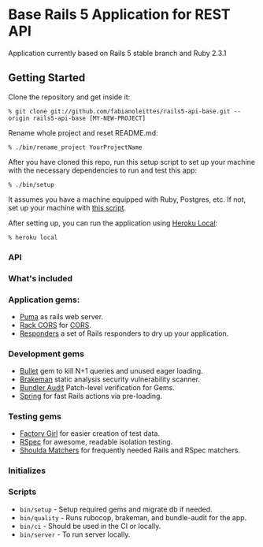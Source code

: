 # Base Rails 5 Application for REST API

Application currently based on Rails 5 stable branch and Ruby 2.3.1

## Getting Started

Clone the repository and get inside it:

    % git clone git://github.com/fabianoleittes/rails5-api-base.git --origin rails5-api-base [MY-NEW-PROJECT]

Rename whole project and reset README.md:

    % ./bin/rename_project YourProjectName

After you have cloned this repo, run this setup script to set up your machine
with the necessary dependencies to run and test this app:

    % ./bin/setup

It assumes you have a machine equipped with Ruby, Postgres, etc. If not, set up
your machine with [this script].

[this script]: https://github.com/thoughtbot/laptop

After setting up, you can run the application using [Heroku Local]:

    % heroku local

[Heroku Local]: https://devcenter.heroku.com/articles/heroku-local


### API

### What's included

### Application gems:
* [Puma](https://github.com/puma/puma) as rails web server.
* [Rack CORS](https://github.com/cyu/rack-cors) for [CORS](http://en.wikipedia.org/wiki/Cross-origin_resource_sharing).
* [Responders](https://github.com/plataformatec/responders) a set of Rails responders to dry up your application.


### Development gems
* [Bullet](https://github.com/flyerhzm/bullet) gem to kill N+1 queries and unused eager loading.
* [Brakeman](https://github.com/presidentbeef/brakeman) static analysis security vulnerability scanner.
* [Bundler Audit](https://github.com/rubysec/bundler-audit) Patch-level verification for Gems.
* [Spring](https://github.com/rails/spring) for fast Rails actions via pre-loading.



### Testing gems

* [Factory Girl](https://github.com/thoughtbot/factory_girl) for easier creation of test data.
* [RSpec](https://github.com/rspec/rspec) for awesome, readable isolation testing.
* [Shoulda Matchers](http://github.com/thoughtbot/shoulda-matchers) for frequently needed Rails and RSpec matchers.

### Initializes

### Scripts

* `bin/setup` - Setup required gems and migrate db if needed.
* `bin/quality` - Runs rubocop, brakeman, and bundle-audit for the app.
* `bin/ci` - Should be used in the CI or locally.
* `bin/server` - To run server locally.
